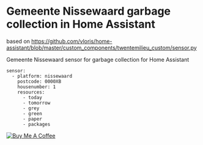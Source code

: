 # Gemeente Nissewaard garbage collection in Home Assistant

based on https://github.com/vloris/home-assistant/blob/master/custom_components/twentemilieu_custom/sensor.py

Gemeente Nissewaard sensor for garbage collection for Home Assistant


```
sensor:
  - platform: nissewaard
    postcode: 0000XB
    housenumber: 1
    resources:
      - today
      - tomorrow
      - grey
      - green
      - paper
      - packages
```
<a href="https://www.buymeacoffee.com/IWZoirH6k" target="_blank"><img src="https://bmc-cdn.nyc3.digitaloceanspaces.com/BMC-button-images/custom_images/orange_img.png" alt="Buy Me A Coffee" style="height: auto !important;width: auto !important;" ></a>
